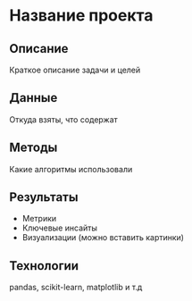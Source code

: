 # Название проекта

## Описание
Краткое описание задачи и целей

## Данные
Откуда взяты, что содержат

## Методы
Какие алгоритмы использовали

## Результаты
- Метрики
- Ключевые инсайты
- Визуализации (можно вставить картинки)

## Технологии
pandas, scikit-learn, matplotlib и т.д
